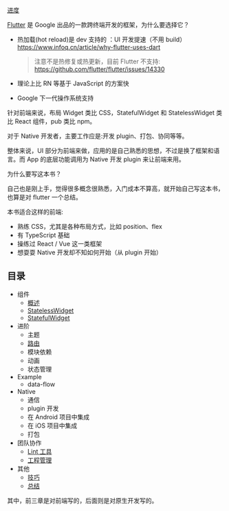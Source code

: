 [进度](https://github.com/riskers/flutter-notebook/issues/1)

[Flutter](https://flutter.io/) 是 Google 出品的一款跨终端开发的框架，为什么要选择它？

* 热加载(hot reload)是 dev 支持的 ：UI 开发提速（不用 build）https://www.infoq.cn/article/why-flutter-uses-dart

  > 注意不是热修复或热更新，目前 Flutter 不支持: https://github.com/flutter/flutter/issues/14330

* 理论上比 RN 等基于 JavaScript 的方案快
* Google 下一代操作系统支持

针对前端来说，布局 Widget 类比 CSS，StatefulWidget 和 StatelessWidget 类比 React 组件，pub 类比 npm。

对于 Native 开发者，主要工作应是:开发 plugin、打包、协同等等。

整体来说，UI 部分为前端来做，应用的是自己熟悉的思想，不过是换了框架和语言。而 App 的底层功能调用为 Native 开发 plugin 来让前端来用。

为什么要写这本书？

自己也是刚上手，觉得很多概念很熟悉，入门成本不算高，就开始自己写这本书，也算是对 flutter 一个总结。

本书适合这样的前端:

* 熟练 CSS，尤其是各种布局方式，比如 position、flex
* 有 TypeScript 基础
* 操练过 React / Vue 这一类框架
* 想耍耍 Native 开发却不知如何开始（从 plugin 开始）

## 目录

* 组件
  * [概述](./widgets/README.md)
  * [StatelessWidget](./widgets/statelesswidget.md)
  * [StatefulWidget](./widgets/statefulwidget.md)
* 进阶
  * 主题
  * [路由](./advanced/route.md)
  * 模块依赖
  * 动画
  * 状态管理
* Example
  * data-flow
* Native
  * 通信
  * plugin 开发
  * 在 Android 项目中集成
  * 在 iOS 项目中集成
  * 打包
* 团队协作
  * [Lint 工具](./team/lint.md)
  * [工程管理](./team/product.md)
* 其他
  * [技巧](./ending/tips.md)
  * [总结](./ending/README.md)

其中，前三章是对前端写的，后面则是对原生开发写的。
